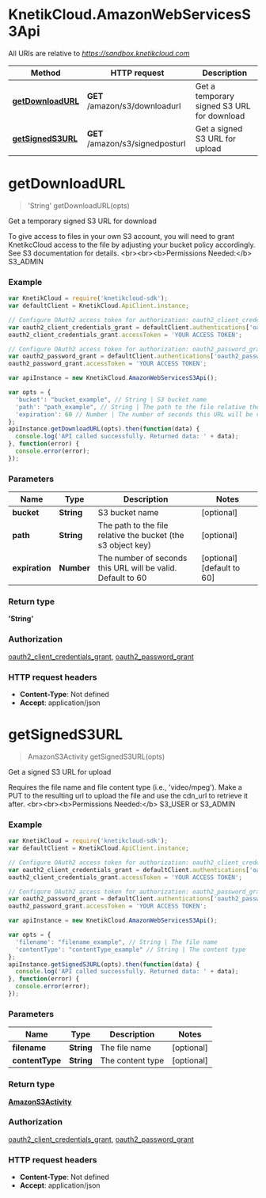 # KnetikCloud.AmazonWebServicesS3Api

All URIs are relative to *https://sandbox.knetikcloud.com*

Method | HTTP request | Description
------------- | ------------- | -------------
[**getDownloadURL**](AmazonWebServicesS3Api.md#getDownloadURL) | **GET** /amazon/s3/downloadurl | Get a temporary signed S3 URL for download
[**getSignedS3URL**](AmazonWebServicesS3Api.md#getSignedS3URL) | **GET** /amazon/s3/signedposturl | Get a signed S3 URL for upload


<a name="getDownloadURL"></a>
# **getDownloadURL**
> &#39;String&#39; getDownloadURL(opts)

Get a temporary signed S3 URL for download

To give access to files in your own S3 account, you will need to grant KnetikcCloud access to the file by adjusting your bucket policy accordingly. See S3 documentation for details. &lt;br&gt;&lt;br&gt;&lt;b&gt;Permissions Needed:&lt;/b&gt; S3_ADMIN

### Example
```javascript
var KnetikCloud = require('knetikcloud-sdk');
var defaultClient = KnetikCloud.ApiClient.instance;

// Configure OAuth2 access token for authorization: oauth2_client_credentials_grant
var oauth2_client_credentials_grant = defaultClient.authentications['oauth2_client_credentials_grant'];
oauth2_client_credentials_grant.accessToken = 'YOUR ACCESS TOKEN';

// Configure OAuth2 access token for authorization: oauth2_password_grant
var oauth2_password_grant = defaultClient.authentications['oauth2_password_grant'];
oauth2_password_grant.accessToken = 'YOUR ACCESS TOKEN';

var apiInstance = new KnetikCloud.AmazonWebServicesS3Api();

var opts = { 
  'bucket': "bucket_example", // String | S3 bucket name
  'path': "path_example", // String | The path to the file relative the bucket (the s3 object key)
  'expiration': 60 // Number | The number of seconds this URL will be valid. Default to 60
};
apiInstance.getDownloadURL(opts).then(function(data) {
  console.log('API called successfully. Returned data: ' + data);
}, function(error) {
  console.error(error);
});

```

### Parameters

Name | Type | Description  | Notes
------------- | ------------- | ------------- | -------------
 **bucket** | **String**| S3 bucket name | [optional] 
 **path** | **String**| The path to the file relative the bucket (the s3 object key) | [optional] 
 **expiration** | **Number**| The number of seconds this URL will be valid. Default to 60 | [optional] [default to 60]

### Return type

**&#39;String&#39;**

### Authorization

[oauth2_client_credentials_grant](../README.md#oauth2_client_credentials_grant), [oauth2_password_grant](../README.md#oauth2_password_grant)

### HTTP request headers

 - **Content-Type**: Not defined
 - **Accept**: application/json

<a name="getSignedS3URL"></a>
# **getSignedS3URL**
> AmazonS3Activity getSignedS3URL(opts)

Get a signed S3 URL for upload

Requires the file name and file content type (i.e., &#39;video/mpeg&#39;). Make a PUT to the resulting url to upload the file and use the cdn_url to retrieve it after. &lt;br&gt;&lt;br&gt;&lt;b&gt;Permissions Needed:&lt;/b&gt; S3_USER or S3_ADMIN

### Example
```javascript
var KnetikCloud = require('knetikcloud-sdk');
var defaultClient = KnetikCloud.ApiClient.instance;

// Configure OAuth2 access token for authorization: oauth2_client_credentials_grant
var oauth2_client_credentials_grant = defaultClient.authentications['oauth2_client_credentials_grant'];
oauth2_client_credentials_grant.accessToken = 'YOUR ACCESS TOKEN';

// Configure OAuth2 access token for authorization: oauth2_password_grant
var oauth2_password_grant = defaultClient.authentications['oauth2_password_grant'];
oauth2_password_grant.accessToken = 'YOUR ACCESS TOKEN';

var apiInstance = new KnetikCloud.AmazonWebServicesS3Api();

var opts = { 
  'filename': "filename_example", // String | The file name
  'contentType': "contentType_example" // String | The content type
};
apiInstance.getSignedS3URL(opts).then(function(data) {
  console.log('API called successfully. Returned data: ' + data);
}, function(error) {
  console.error(error);
});

```

### Parameters

Name | Type | Description  | Notes
------------- | ------------- | ------------- | -------------
 **filename** | **String**| The file name | [optional] 
 **contentType** | **String**| The content type | [optional] 

### Return type

[**AmazonS3Activity**](AmazonS3Activity.md)

### Authorization

[oauth2_client_credentials_grant](../README.md#oauth2_client_credentials_grant), [oauth2_password_grant](../README.md#oauth2_password_grant)

### HTTP request headers

 - **Content-Type**: Not defined
 - **Accept**: application/json

